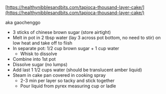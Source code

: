 [https://healthynibblesandbits.com/tapioca-thousand-layer-cake/](https://healthynibblesandbits.com/tapioca-thousand-layer-cake/)

aka gaochenggo

- 3 sticks of chinese brown sugar (store airtight)
- Melt in pot in 2 tbsp water (lay 3 across pot bottom, no need to stir) on low heat and take off to fiish
- In separate pot: 1/2 cup brown sugar + 1 cup water
	- Whisk to dissolve
- Combine into 1st pot
- Dissolve sugar (no lumps)
- Add last 1 1/2 cups water (should be translucent amber liquid)
- Steam in cake pan covered in cooking spray
	- 2-3 min per layer so tacky and stick together
	- Pour liquid from pyrex measuring cup or ladle

